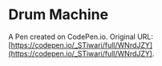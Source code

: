 # Drum Machine

A Pen created on CodePen.io. Original URL: [https://codepen.io/_STiwari/full/WNrdJZY](https://codepen.io/_STiwari/full/WNrdJZY).


